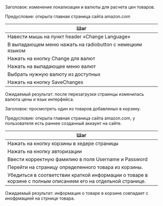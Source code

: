 Заголовок: изменение локализации и валюты для расчета цен товаров.

Предусловие: открыта главная страница сайта amazon.com

| **Шаг** |
| --- |
| Навести мышь на пункт header «Change Language» |
| В выпадающем меню нажать на radiobutton с немецким языком |
| Нажать на кнопку Change для валют |
| Нажать на выпадающее меню валют | 
| Выбрать нужную валюту из доступных | 
| Нажать на кнопку SaveChanges |

Ожидаемый результат: после перезагрузки страинцы изменилась валюта цены и язык интерфейса.






Заголовок: просмотреть один из товаров добавленых в корзину.

Предусловие: открыта главная страница сайта amazon.com, у пользователя есть раннее созданный аккаунт на сайте.

| **Шаг** |
| --- |
| Нажать на кнопку корзины в хедере страницы |
| Нажать на кнопку авторизации | 
| Ввести корректную фамилию в поля Username и Password | 
| Перейти на страницу определенного товара из корзины. | 
| Убедиться в соответствии краткой информации о товаре в корзине с полным описанием его на отдельной странице. |

Ожидаемый результат: информация о товаре в корзине совпадает с инофрмацией на стрнице товара.
